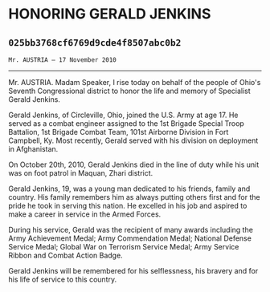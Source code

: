 # HONORING GERALD JENKINS
## `025bb3768cf6769d9cde4f8507abc0b2`
`Mr. AUSTRIA — 17 November 2010`

---


Mr. AUSTRIA. Madam Speaker, I rise today on behalf of the people of 
Ohio's Seventh Congressional district to honor the life and memory of 
Specialist Gerald Jenkins.

Gerald Jenkins, of Circleville, Ohio, joined the U.S. Army at age 17. 
He served as a combat engineer assigned to the 1st Brigade Special 
Troop Battalion, 1st Brigade Combat Team, 101st Airborne Division in 
Fort Campbell, Ky. Most recently, Gerald served with his division on 
deployment in Afghanistan.

On October 20th, 2010, Gerald Jenkins died in the line of duty while 
his unit was on foot patrol in Maquan, Zhari district.

Gerald Jenkins, 19, was a young man dedicated to his friends, family 
and country. His family remembers him as always putting others first 
and for the pride he took in serving this nation. He excelled in his 
job and aspired to make a career in service in the Armed Forces.

During his service, Gerald was the recipient of many awards including 
the Army Achievement Medal; Army Commendation Medal; National Defense 
Service Medal; Global War on Terrorism Service Medal; Army Service 
Ribbon and Combat Action Badge.

Gerald Jenkins will be remembered for his selflessness, his bravery 
and for his life of service to this country.
